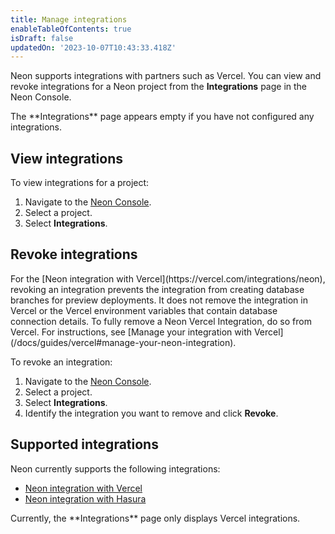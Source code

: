 ```yaml
---
title: Manage integrations
enableTableOfContents: true
isDraft: false
updatedOn: '2023-10-07T10:43:33.418Z'
---
```


Neon supports integrations with partners such as Vercel. You can view and revoke integrations for a Neon project from the **Integrations** page in the Neon Console.

<Admonition type="note">
The **Integrations** page appears empty if you have not configured any integrations.
</Admonition>

## View integrations

To view integrations for a project:

1. Navigate to the [Neon Console](https://console.neon.tech).
1. Select a project.
1. Select **Integrations**.

## Revoke integrations

<Admonition type="note">
For the [Neon integration with Vercel](https://vercel.com/integrations/neon), revoking an integration prevents the integration from creating database branches for preview deployments. It does not remove the integration in Vercel or the Vercel environment variables that contain database connection details. To fully remove a Neon Vercel Integration, do so from Vercel. For instructions, see [Manage your integration with Vercel](/docs/guides/vercel#manage-your-neon-integration).
</Admonition>

To revoke an integration:

1. Navigate to the [Neon Console](https://console.neon.tech).
1. Select a project.
1. Select **Integrations**.
1. Identify the integration you want to remove and click **Revoke**.

## Supported integrations

Neon currently supports the following integrations:

- [Neon integration with Vercel](/docs/guides/vercel)
- [Neon integration with Hasura](/docs/guides/hasura)

<Admonition type="note">
Currently, the **Integrations** page only displays Vercel integrations.
</Admonition>
